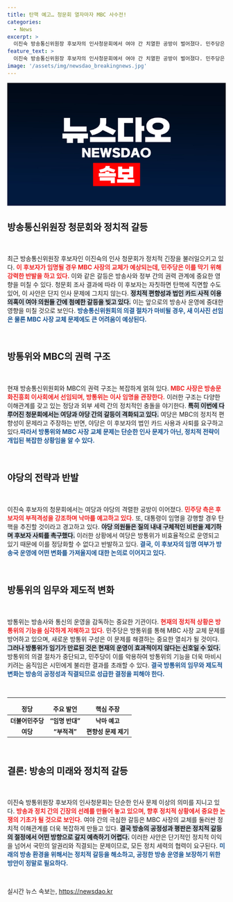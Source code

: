 ```yaml
---
title: 탄핵 예고… 청문회 열자마자 MBC 사수전!
categories:
  - News
excerpt: >
  이진숙 방송통신위원장 후보자의 인사청문회에서 여야 간 치열한 공방이 벌어졌다. 민주당은 후보자 낙마를 예고하며 탄핵 추진 의사를 밝힌 가운데, MBC 사장 교체를 둘러싼 갈등이 심화되고 있다.
feature_text: >
  이진숙 방송통신위원장 후보자의 인사청문회에서 여야 간 치열한 공방이 벌어졌다. 민주당은 후보자 낙마를 예고하며 탄핵 추진 의사를 밝힌 가운데, MBC 사장 교체를 둘러싼 갈등이 심화되고 있다.
image: '/assets/img/newsdao_breakingnews.jpg'
---
```


<p><img src="/assets/img/newsdao_breakingnews.jpg" alt="bookingtag 속보" /></p>

<h2 data-ke-size="size26">방송통신위원장 청문회와 정치적 갈등</h2>

<p data-ke-size="size16">&nbsp;</p>

<p>최근 방송통신위원장 후보자인 이진숙의 인사 청문회가 정치적 긴장을 불러일으키고 있다. <b><span style="color: #ee2323;">이 후보자가 임명될 경우 MBC 사장의 교체가 예상되는데, 민주당은 이를 막기 위해 강력한 반발을 하고 있다.</span></b> 이와 같은 갈등은 방송사와 정부 간의 권력 관계에 중요한 영향을 미칠 수 있다. 청문회 조사 결과에 따라 이 후보자는 자칫하면 탄핵에 직면할 수도 있어, 이 사안은 단지 인사 문제에 그치지 않는다. <b><span style="background-color: #21538527;">정치적 편향성과 법인 카드 사적 이용 의혹이 여야 의원들 간에 첨예한 갈등을 빚고 있다.</span></b> 이는 앞으로의 방송사 운영에 중대한 영향을 미칠 것으로 보인다. <b><span style="color: #1a5490;">방송통신위원회의 의결 절차가 마비될 경우, 새 이사진 선임은 물론 MBC 사장 교체 문제에도 큰 어려움이 예상된다.</span></b></p>

<p data-ke-size="size16">&nbsp;</p>

<h2 data-ke-size="size26">방통위와 MBC의 권력 구조</h2>

<p data-ke-size="size16">&nbsp;</p>

<p>현재 방송통신위원회와 MBC의 권력 구조는 복잡하게 얽혀 있다. <b><span style="color: #ee2323;">MBC 사장은 방송문화진흥회 이사회에서 선임되며, 방통위는 이사 임명을 관장한다.</span></b> 이러한 구조는 다양한 이해관계를 갖고 있는 정당과 외부 세력 간의 정치적인 충돌을 야기한다. <b><span style="background-color: #21538527;">특히 이번에 다루어진 청문회에서는 여당과 야당 간의 갈등이 격화되고 있다.</span></b> 여당은 MBC의 정치적 편향성이 문제라고 주장하는 반면, 야당은 이 후보자의 법인 카드 사용과 사퇴를 요구하고 있다.<b><span style="color: #1a5490;">따라서 방통위와 MBC 사장 교체 문제는 단순한 인사 문제가 아닌, 정치적 전략이 개입된 복잡한 상황임을 알 수 있다.</span></b></p>

<p data-ke-size="size16">&nbsp;</p>

<h2 data-ke-size="size26">야당의 전략과 반발</h2>

<p data-ke-size="size16">&nbsp;</p>

<p>이진숙 후보자의 청문회에서는 여당과 야당의 격렬한 공방이 이어졌다. <b><span style="color: #ee2323;">민주당 측은 후보자의 부적격성을 강조하며 낙마를 예고하고 있다.</span></b> 또, 대통령이 임명을 강행할 경우 탄핵을 추진할 것이라고 경고하고 있다. <b><span style="background-color: #21538527;">야당 의원들은 질의 내내 구체적인 비판을 제기하며 후보자 사퇴를 촉구했다.</span></b> 이러한 상황에서 여당은 방통위가 비효율적으로 운영되고 있기 때문에 이를 정당화할 수 없다고 반발하고 있다. <b><span style="color: #1a5490;">결국, 이 후보자의 임명 여부가 방송국 운영에 어떤 변화를 가져올지에 대한 논의로 이어지고 있다.</span></b></p>

<p data-ke-size="size16">&nbsp;</p>

<h2 data-ke-size="size26">방통위의 임무와 제도적 변화</h2>

<p data-ke-size="size16">&nbsp;</p>

<p>방통위는 방송사와 통신의 운영을 감독하는 중요한 기관이다. <b><span style="color: #ee2323;">현재의 정치적 상황은 방통위의 기능을 심각하게 저해하고 있다.</span></b> 민주당은 방통위를 통해 MBC 사장 교체 문제를 방어하고 있으며, 새로운 방통위 구성은 이 문제를 해결하는 중요한 열쇠가 될 것이다. <b><span style="background-color: #21538527;">그러나 방통위가 임기가 만료된 것은 현재의 운영이 효과적이지 않다는 신호일 수 있다.</span></b> 방통위의 의결 절차가 중단되고, 민주당이 이를 악용하여 방통위의 기능을 더욱 마비시키려는 움직임은 시민에게 불리한 결과를 초래할 수 있다. <b><span style="color: #1a5490;">결국 방통위의 임무와 제도적 변화는 방송의 공정성과 직결되므로 성급한 결정을 피해야 한다.</span></b></p>

<p data-ke-size="size16">&nbsp;</p>

<hr>

<table style="width: 100%; border-collapse: collapse;">
    <thead>
        <tr>
            <td style="text-align: center; height: 17px;"><b>정당</b></td>
            <td style="text-align: center; height: 17px;"><b>주요 발언</b></td>
            <td style="text-align: center; height: 17px;"><b>핵심 주장</b></td>
        </tr>
    </thead>
    <tbody>
        <tr>
            <td style="text-align: center; height: 17px;"><b>더불어민주당</b></td>
            <td style="text-align: center; height: 17px;"><b>“임명 반대”</b></td>
            <td style="text-align: center; height: 17px;"><b>낙마 예고</b></td>
        </tr>
        <tr>
            <td style="text-align: center; height: 17px;"><b>여당</b></td>
            <td style="text-align: center; height: 17px;"><b>“부적격”</b></td>
            <td style="text-align: center; height: 17px;"><b>편향성 문제 제기</b></td>
        </tr>
    </tbody>
</table>

<p data-ke-size="size16">&nbsp;</p>

<h2 data-ke-size="size26">결론: 방송의 미래와 정치적 갈등</h2>

<p data-ke-size="size16">&nbsp;</p>

<p>이진숙 방통위원장 후보자의 인사청문회는 단순한 인사 문제 이상의 의미를 지니고 있다. <b><span style="color: #ee2323;">방송과 정치 간의 긴장의 선례를 만들어 놓고 있으며, 향후 정치적 상황에서 중요한 논쟁의 기초가 될 것으로 보인다.</span></b> 여야 간의 극심한 갈등은 MBC 사장의 교체를 둘러싼 정치적 이해관계를 더욱 복잡하게 만들고 있다. <b><span style="background-color: #21538527;">결국 방송의 공정성과 평판은 정치적 갈등의 절정에서 어떤 방향으로 갈지 예측하기 어렵다.</span></b> 이러한 사안은 단기적인 정치적 이익을 넘어서 국민의 알권리와 직결되는 문제이므로, 모든 정치 세력의 협력이 요구된다. <b><span style="color: #1a5490;">미래의 방송 환경을 위해서는 정치적 갈등을 해소하고, 공정한 방송 운영을 보장하기 위한 방안이 정말로 필요하다.</span></b></p>

<p data-ke-size="size16">&nbsp;</p>
실시간 뉴스 속보는, <a href="https://newsdao.kr" rel="dofollow">https://newsdao.kr</a>


